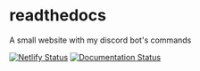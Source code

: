 # readthedocs

A small website with my discord bot's commands

[![Netlify Status](https://api.netlify.com/api/v1/badges/bf0e397a-9f79-41da-bbc9-99762d391659/deploy-status)](https://app.netlify.com/sites/adoring-shaw-8e7e45/deploys) [![Documentation Status](https://readthedocs.org/projects/bozzzredbot/badge/?version=latest)](https://bozzzredbot.readthedocs.io/en/latest/?badge=latest)
